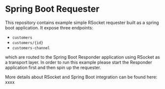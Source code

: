 # Spring Boot Requester

This repository contains example simple RSocket requester built as a spring boot application. 
It expose three endpoints:

- `customers`
- `customers/{id}`
- `customers-channel`

which are routed to the Spring Boot Responder application using RSocket as a transport layer.
In order to run this example please start the Responder application first 
and then spin up the requester.

More details about RSocket and Spring Boot integration can be found here: xxxx
